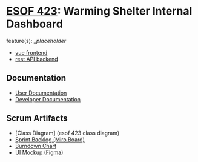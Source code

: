 # <ins>ESOF 423</ins>: Warming Shelter Internal Dashboard
feature(s): __placeholder_
+ [vue frontend](warming-shelter)
+ [rest API backend](warming-shelter-restapi)
## Documentation 
+ [User Documentation](documentation/user-documentation.md)
+ [Developer Documentation](documentation/developer-documentation.md)
## Scrum Artifacts
+ [Class Diagram] (esof 423 class diagram)
+ [Sprint Backlog (Miro Board)](https://miro.com/app/board/uXjVNwgTvPg=/)
+ [Burndown Chart](https://docs.google.com/spreadsheets/d/1G-hcGIVEK-EKRsp6uCBdT0qUcOHVx9o86jCKsIm3S-U/edit#gid=2070898809)
+ [UI Mockup (Figma)](https://www.figma.com/file/y9VvcpAj8Jtrc6drjBlYA7/HRDC-Dashboard?type=design&node-id=0-1&mode=design)
